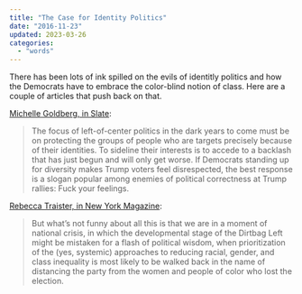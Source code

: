 ```yaml
---
title: "The Case for Identity Politics"
date: "2016-11-23"
updated: 2023-03-26
categories:
  - "words"
---
```


There has been lots of ink spilled on the evils of identitly politics and how the Democrats have to embrace the color-blind notion of class. Here are a couple of articles that push back on that.

[Michelle Goldberg, in Slate](https://slate.com/news-and-politics/2016/11/democratic-politics-have-to-be-identity-politics.html):

> The focus of left-of-center politics in the dark years to come must be on protecting the groups of people who are targets precisely because of their identities. To sideline their interests is to accede to a backlash that has just begun and will only get worse. If Democrats standing up for diversity makes Trump voters feel disrespected, the best response is a slogan popular among enemies of political correctness at Trump rallies: Fuck your feelings.

[Rebecca Traister, in New York Magazine](https://www.thecut.com/2016/11/blaming-clintons-base-for-her-loss-is-the-ultimate-insult.html):

> But what’s not funny about all this is that we are in a moment of national crisis, in which the developmental stage of the Dirtbag Left might be mistaken for a flash of political wisdom, when prioritization of the (yes, systemic) approaches to reducing racial, gender, and class inequality is most likely to be walked back in the name of distancing the party from the women and people of color who lost the election.
